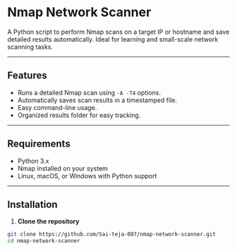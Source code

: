 # Nmap Network Scanner

A Python script to perform Nmap scans on a target IP or hostname and save detailed results automatically. Ideal for learning and small-scale network scanning tasks.

---

## Features
- Runs a detailed Nmap scan using `-A -T4` options.
- Automatically saves scan results in a timestamped file.
- Easy command-line usage.
- Organized results folder for easy tracking.

---

## Requirements
- Python 3.x
- Nmap installed on your system
- Linux, macOS, or Windows with Python support

---

## Installation

1. **Clone the repository**
```bash
git clone https://github.com/Sai-teja-007/nmap-network-scanner.git
cd nmap-network-scanner
